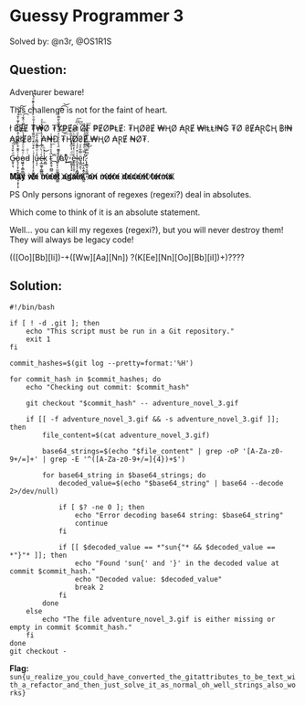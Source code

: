 # Guessy Programmer 3

Solved by: @n3r, @OS1R1S

## Question:
Adventurer beware!

This challenge is not for the faint of heart.

ł ₴ɆɆ ₮₩Ø ₮Ɏ₱Ɇ₴ Ø₣ ₱ɆØ₱ⱠɆ: ₮ⱧØ₴Ɇ ₩ⱧØ ₳ⱤɆ ₩łⱠⱠł₦₲ ₮Ø ₴Ɇ₳Ɽ₵Ⱨ ฿ł₦₳ⱤłɆ₴... ₳₦Đ ₮ⱧØ₴Ɇ ₩ⱧØ ₳ⱤɆ ₦Ø₮.

G̴̵͈̥̣͉ͩ̌̓̽ͦ̕͡o̷̢̗̗͙̦̼̞̳̝͖̼̘͙͎̝̹̍ͭ̂͊͒͗̀͊͛̐̈̊͋͒̅̓͊̍̌ͣͥ͛̕͟͝͠o̷̵͖͍͓͙͇̣͇̻̟̜ͬͮ͋ͧͦͦ̋͋̒̀̏͆̈̿ͭ̈́͑̚͡d̵ͥͩ ĺ̟̖͎͔̜̙͚͉͍̰̤ͥ̊͒ͧ̊ͩ͂͌̾͒͌̽̓̐ͪ̆̔̊̎̓ͤ͊ͩ̔͘͞ͅu̶̜̘̠̐͑ͩ̄͌ͩ͌̉͋͜͞c̴̴̶̴͔̲͚̬̦̳͇͈̹̀̇̇̀̈́̄̾̍̉̔́̒̌͆̐̽̍ͣ͟k̯̻̉̓ͪ̀͜ t̴̬͍̯̹̪̳ͫ͐͛ͩ̉ͥ͒̉͗̚͘͟_̆̈́ͫŕ̸̸̷̲͍̞̹̠̰̰͈̭̦̹͍͇̒̃͊̈́̾̏̈́ͮ̒̑͗ͤ̆̄͂̀̆͌͑̾́̚͟͢͜͟͡͡͝ȧv̸͓ͬ͒ͤ̕͜͜_̼̮͍̟̘̝ͫͩ̔̀̅̊̓ͪ̎̏̀e̵̟̥͍͎͈̠̊ͭ͑̒̐̑͒̔͂ͪͪ͞l̵̪̞̥̘̩͓̻͙̺̮ͮ͒ͤͣ͗ͩ̉ͣͩ͐̏̽ͭ͆ͫ͢͢͞ȩ͇̤̭̖̈̿͋̓ͮͥŗ̛̠̲̣̭̝̯̜̙͎̻̲̯̒̿͑̋͋ͣ̾́̈̉̓͆͢͜.̷̨̢͇̟͔̫͈͇͙̐͆̿ͬ̄̃ͭͦ̀̅̑̃̃̍̈̐͟͞ͅͅͅͅ

𝐌⃥⃒̸𝐚⃥⃒̸𝐲⃥⃒̸ 𝐰⃥⃒̸𝐞⃥⃒̸ 𝐦⃥⃒̸𝐞⃥⃒̸𝐞⃥⃒̸𝐭⃥⃒̸ 𝐚⃥⃒̸𝐠⃥⃒̸𝐚⃥⃒̸𝐢⃥⃒̸𝐧⃥⃒̸,⃥⃒̸ 𝐨⃥⃒̸𝐧⃥⃒̸ 𝐦⃥⃒̸𝐨⃥⃒̸𝐫⃥⃒̸𝐞⃥⃒̸ 𝐝⃥⃒̸𝐞⃥⃒̸𝐜⃥⃒̸𝐞⃥⃒̸𝐧⃥⃒̸𝐭⃥⃒̸ 𝐭⃥⃒̸𝐞⃥⃒̸𝐫⃥⃒̸𝐦⃥⃒̸𝐬⃥⃒̸.⃥⃒̸

PS
Only persons ignorant of regexes (regexi?) deal in absolutes.

Which come to think of it is an absolute statement.

Well... you can kill my regexes (regexi?), but you will never destroy them! They will always be legacy code!

(([Oo][Bb][Ii])-+([Ww][Aa][Nn]) ?(K[Ee][Nn][Oo][Bb][iI])+)????

## Solution:
```
#!/bin/bash

if [ ! -d .git ]; then
    echo "This script must be run in a Git repository."
    exit 1
fi

commit_hashes=$(git log --pretty=format:'%H')

for commit_hash in $commit_hashes; do
    echo "Checking out commit: $commit_hash"
    
    git checkout "$commit_hash" -- adventure_novel_3.gif
    
    if [[ -f adventure_novel_3.gif && -s adventure_novel_3.gif ]]; then
        file_content=$(cat adventure_novel_3.gif)

        base64_strings=$(echo "$file_content" | grep -oP '[A-Za-z0-9+/=]+' | grep -E '^([A-Za-z0-9+/=]{4})+$')

        for base64_string in $base64_strings; do
            decoded_value=$(echo "$base64_string" | base64 --decode 2>/dev/null)

            if [ $? -ne 0 ]; then
                echo "Error decoding base64 string: $base64_string"
                continue
            fi
            
            if [[ $decoded_value == *"sun{"* && $decoded_value == *"}"* ]]; then
                echo "Found 'sun{' and '}' in the decoded value at commit $commit_hash."
                echo "Decoded value: $decoded_value"
                break 2 
            fi
        done
    else
        echo "The file adventure_novel_3.gif is either missing or empty in commit $commit_hash."
    fi
done
git checkout -

```

**Flag:** `sun{u_realize_you_could_have_converted_the_gitattributes_to_be_text_with_a_refactor_and_then_just_solve_it_as_normal_oh_well_strings_also_works}`
